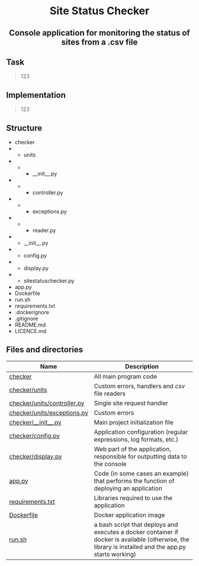 <h1 align="center">Site Status Checker</h1>
<h2 align="center">Console application for monitoring the status of sites from a .csv file</h2>

## Task
> 123

## Implementation
> 123

## Structure
- checker
- - units 
- - - &#95;&#95;init&#95;&#95;.py
- - - controller.py
- - - exceptions.py
- - - reader.py
- - &#95;&#95;init&#95;&#95;.py
- - config.py
- - display.py
- - sitestatuschecker.py 
- app.py
- Dockerfile
- run.sh
- requirements.txt
- .dockerignore 
- .gitignore
- README.md 
- LICENCE.md

## Files and directories

| Name                                                       | Description                                                                                                                                           |
|------------------------------------------------------------|-------------------------------------------------------------------------------------------------------------------------------------------------------|
| [checker](checker)                                         | All main program code                                                                                                                                 |
| [checker/units](checker/units)                             | Custom errors, handlers and csv file readers                                                                                                          |
| [checker/units/controller.py](checker/units/controller.py) | Single site request handler                                                                                                                           |
| [checker/units/exceptions.py](checker/units/exceptions.py) | Custom errors                                                                                                                                         |
| [checker/&#95;&#95;init&#95;&#95;.py](checker/__init__.py) | Main project initialization file                                                                                                                      |
| [checker/config.py](checker/config.py)                     | Application configuration (regular expressions, log formats, etc.)                                                                                    |
| [checker/display.py](checker/display.py)                   | Web part of the application, responsible for outputting data to the console                                                                           |
| [app.py](app.py)                                           | Code (in some cases an example) that performs the function of deploying an application                                                                |
| [requirements.txt](requirements.txt)                       | Libraries required to use the application                                                                                                             |
| [Dockerfile](Dockerfile)                                   | Docker application image                                                                                                                              |
| [run.sh](run.sh)                                           | a bash script that deploys and executes a docker container if docker is available (otherwise, the library is installed and the app.py starts working) |

